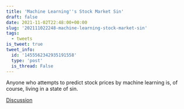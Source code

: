 ```yaml
---
title: 'Machine Learning''s Stock Market Sin'
draft: false
date: 2021-11-02T22:48:00+00:00
slug: '202111022248-machine-learning-stock-market-sin'
tags:
  - tweets
is_tweet: true
tweet_info:
  id: '1455562342935191558'
  type: 'post'
  is_thread: False
---
```




Anyone who attempts to predict stock prices by machine learning is, of course, living in a state of sin.

[Discussion](https://x.com/sytelus/status/1455562342935191558)
